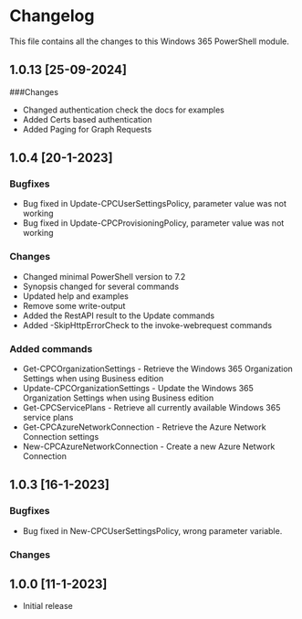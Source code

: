 # Changelog
This file contains all the changes to this Windows 365 PowerShell module.

## 1.0.13 [25-09-2024]
###Changes
- Changed authentication check the docs for examples
- Added Certs based authentication
- Added Paging for Graph Requests

## 1.0.4 [20-1-2023]
### Bugfixes
- Bug fixed in Update-CPCUserSettingsPolicy, parameter value was not working
- Bug fixed in Update-CPCProvisioningPolicy, parameter value was not working
### Changes
- Changed minimal PowerShell version to 7.2
- Synopsis changed for several commands
- Updated help and examples
- Remove some write-output
- Added the RestAPI result to the Update commands
- Added -SkipHttpErrorCheck to the invoke-webrequest commands
### Added commands
- Get-CPCOrganizationSettings - Retrieve the Windows 365 Organization Settings when using Business edition
- Update-CPCOrganizationSettings - Update the Windows 365 Organization Settings when using Business edition
- Get-CPCServicePlans - Retrieve all currently available Windows 365 service plans
- Get-CPCAzureNetworkConnection - Retrieve the Azure Network Connection settings
- New-CPCAzureNetworkConnection - Create a new Azure Network Connection

## 1.0.3 [16-1-2023]
### Bugfixes
- Bug fixed in New-CPCUserSettingsPolicy, wrong parameter variable.

### Changes
## 1.0.0 [11-1-2023]

- Initial release
